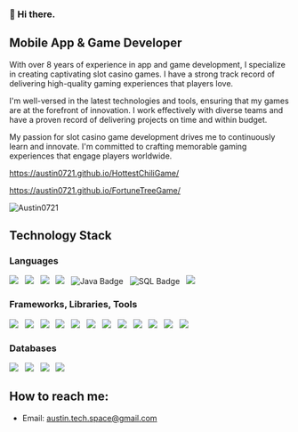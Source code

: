 
### 👋 Hi there.


## Mobile App & Game Developer

With over 8 years of experience in app and game development, I specialize in creating captivating slot casino games. I have a strong track record of delivering high-quality gaming experiences that players love.

I'm well-versed in the latest technologies and tools, ensuring that my games are at the forefront of innovation. I work effectively with diverse teams and have a proven record of delivering projects on time and within budget.

My passion for slot casino game development drives me to continuously learn and innovate. I'm committed to crafting memorable gaming experiences that engage players worldwide.

https://austin0721.github.io/HottestChiliGame/

https://austin0721.github.io/FortuneTreeGame/

<img src="https://komarev.com/ghpvc/?username=Austin0721&label=Profile%20views&color=blueviolet&style=for-the-badge" alt="Austin0721" />

<!-- <img align="left" src="https://github-readme-stats.vercel.app/api/top-langs?username=Andreas1012&show_icons=true&locale=en&layout=compact" alt="Andreas1012" />
<img align="center" src="https://github-readme-stats.vercel.app/api?username=Andreas1012&show_icons=true&locale=en" alt="Andreas1012" /> -->
<!-- <img align="center" src="https://github-readme-streak-stats.herokuapp.com/?user=Austin0721&" alt="Austin0721" /> -->

## Technology Stack
### Languages

<img src="https://shields.io/badge/C++-informational?style=for-the-badge&logo=Cplusplus&logoColor=white"/>&nbsp;&nbsp;
<img src="https://shields.io/badge/Lua-informational?style=for-the-badge&logo=lua&logoColor=white"/>&nbsp;&nbsp;
<img src="https://img.shields.io/badge/JavaScript-informational?style=for-the-badge&logo=javascript&logoColor=white"/>&nbsp;&nbsp;
<img src="https://img.shields.io/badge/TypeScript-informational?style=for-the-badge&logo=TypeScript&logoColor=white"/>&nbsp;&nbsp;
<img src="https://img.shields.io/badge/Java-informational?style=for-the-badge&logo=java&logoColor=white" alt="Java Badge">&nbsp;&nbsp;
<img src="https://img.shields.io/badge/SQL-informational?style=for-the-badge&logo=sql&logoColor=white" alt="SQL Badge">&nbsp;&nbsp;
<img src="https://img.shields.io/badge/Xml-informational?style=for-the-badge"/>&nbsp;&nbsp;


### Frameworks, Libraries, Tools
<img src="https://img.shields.io/badge/React Native-informational?style=for-the-badge&logo=react&logoColor=white"/>&nbsp;&nbsp;
<img src="https://img.shields.io/badge/Node.js-informational?style=for-the-badge&logo=node.js&logoColor=white"/>&nbsp;&nbsp;
<img src="https://img.shields.io/badge/CodeIgniter-informational?style=for-the-badge&logo=codeigniter&logoColor=white"/>&nbsp;&nbsp;
<img src="https://img.shields.io/badge/ReactJS-informational?style=for-the-badge&logo=react&logoColor=white"/>&nbsp;&nbsp;
<img src="https://img.shields.io/badge/Next.js-informational?style=for-the-badge&logo=next.js&logoColor=white"/>&nbsp;&nbsp;
<img src="https://img.shields.io/badge/Express JS-informational?style=for-the-badge&logo=express&logoColor=white"/>&nbsp;&nbsp;
<img src="https://img.shields.io/badge/Laravel-informational?style=for-the-badge&logo=laravel&logoColor=white"/>&nbsp;&nbsp;
<img src="https://img.shields.io/badge/TailwndCSS-informational?style=for-the-badge&logo=tailwndcss&logoColor=white"/>&nbsp;&nbsp;
<img src="https://img.shields.io/badge/Git-informational?style=for-the-badge&logo=git&logoColor=white"/>&nbsp;&nbsp;
<img src="https://img.shields.io/badge/Svn-informational?style=for-the-badge&logo=visualsvn&logoColor=white"/>&nbsp;&nbsp;
<img src="https://img.shields.io/badge/Cocos Creator-informational?style=for-the-badge&logo=cocoscreatort&logoColor=white"/>&nbsp;&nbsp;
<img src="https://img.shields.io/badge/Cocos 2dx-informational?style=for-the-badge&logo=cocos2dx&logoColor=white"/>&nbsp;&nbsp;

### Databases
<img src="https://img.shields.io/badge/MySQL-informational?style=for-the-badge&logo=mysql&logoColor=white"/>&nbsp;&nbsp;
<img src="https://img.shields.io/badge/SQLite-informational?style=for-the-badge&logo=sqlite&logoColor=white"/>&nbsp;&nbsp;
<img src="https://img.shields.io/badge/MongoDB-informational?style=for-the-badge&logo=mongodb&logoColor=white"/>&nbsp;&nbsp;
<img src="https://img.shields.io/badge/Firebase-informational?style=for-the-badge&logo=firebase&logoColor=white"/>&nbsp;&nbsp;

## How to reach me:
- Email: austin.tech.space@gmail.com
